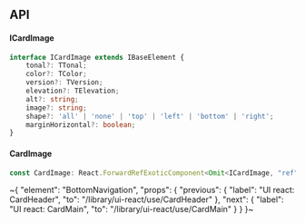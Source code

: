 

## API

#### ICardImage

```ts
interface ICardImage extends IBaseElement {
    tonal?: TTonal;
    color?: TColor;
    version?: TVersion;
    elevation?: TElevation;
    alt?: string;
    image?: string;
    shape?: 'all' | 'none' | 'top' | 'left' | 'bottom' | 'right';
    marginHorizontal?: boolean;
}
```

#### CardImage

```ts
const CardImage: React.ForwardRefExoticComponent<Omit<ICardImage, "ref"> & React.RefAttributes<unknown>>;
```


~{
  "element": "BottomNavigation",
  "props": {
    "previous": {
      "label": "UI react: CardHeader",
      "to": "/library/ui-react/use/CardHeader"
    },
    "next": {
      "label": "UI react: CardMain",
      "to": "/library/ui-react/use/CardMain"
    }
  }
}~
